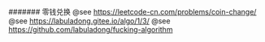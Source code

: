#######
零钱兑换
@see  https://leetcode-cn.com/problems/coin-change/
@see  https://labuladong.gitee.io/algo/1/3/
@see  https://github.com/labuladong/fucking-algorithm